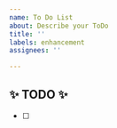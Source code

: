 ```yaml
---
name: To Do List
about: Describe your ToDo
title: ''
labels: enhancement
assignees: ''

---
```


## :sparkles: TODO :sparkles: 

- [ ]
